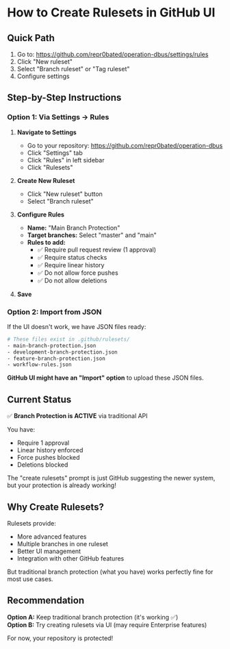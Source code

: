 # How to Create Rulesets in GitHub UI

## Quick Path

1. Go to: https://github.com/repr0bated/operation-dbus/settings/rules
2. Click "New ruleset"
3. Select "Branch ruleset" or "Tag ruleset"
4. Configure settings

## Step-by-Step Instructions

### Option 1: Via Settings → Rules

1. **Navigate to Settings**
   - Go to your repository: https://github.com/repr0bated/operation-dbus
   - Click "Settings" tab
   - Click "Rules" in left sidebar
   - Click "Rulesets"

2. **Create New Ruleset**
   - Click "New ruleset" button
   - Select "Branch ruleset"

3. **Configure Rules**
   - **Name:** "Main Branch Protection"
   - **Target branches:** Select "master" and "main"
   - **Rules to add:**
     - ✅ Require pull request review (1 approval)
     - ✅ Require status checks
     - ✅ Require linear history
     - ✅ Do not allow force pushes
     - ✅ Do not allow deletions

4. **Save**

### Option 2: Import from JSON

If the UI doesn't work, we have JSON files ready:

```bash
# These files exist in .github/rulesets/
- main-branch-protection.json
- development-branch-protection.json
- feature-branch-protection.json
- workflow-rules.json
```

**GitHub UI might have an "Import" option** to upload these JSON files.

## Current Status

✅ **Branch Protection is ACTIVE** via traditional API

You have:
- Require 1 approval
- Linear history enforced
- Force pushes blocked
- Deletions blocked

The "create rulesets" prompt is just GitHub suggesting the newer system, but your protection is already working!

## Why Create Rulesets?

Rulesets provide:
- More advanced features
- Multiple branches in one ruleset
- Better UI management
- Integration with other GitHub features

But traditional branch protection (what you have) works perfectly fine for most use cases.

## Recommendation

**Option A:** Keep traditional branch protection (it's working ✅)  
**Option B:** Try creating rulesets via UI (may require Enterprise features)

For now, your repository is protected!
